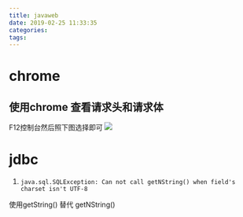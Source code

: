 ```yaml
---
title: javaweb
date: 2019-02-25 11:33:35
categories:
tags:
---
```


<!--more-->
# chrome
## 使用chrome 查看请求头和请求体

F12控制台然后照下图选择即可
![](https://losssblog.oss-cn-hangzhou.aliyuncs.com/javaweb/1.png)

# jdbc

1. `java.sql.SQLException: Can not call getNString() when field's charset isn't UTF-8`

使用getString() 替代 getNString()